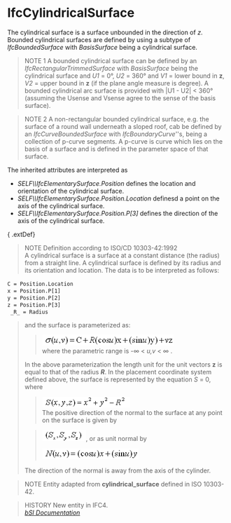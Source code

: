 IfcCylindricalSurface
=====================
The cylindrical surface is a surface unbounded in the direction of _z_.
Bounded cylindrical surfaces are defined by using a subtype of
_IfcBoundedSurface_ with _BasisSurface_ being a cylindrical surface.  
  
> NOTE 1  A bounded cylindrical surface can be defined by an
> _IfcRectangularTrimmedSurface_ with _BasisSurface_ being the cylindrical
> surface and _U1_ = 0°, _U2_ = 360° and _V1_ = lower bound in **z**, _V2_ =
> upper bound in **z** (if the plane angle measure is degree). A bounded
> cylindrical arc surface is provided with |U1 - U2| < 360° (assuming the
> Usense and Vsense agree to the sense of the basis surface).  
  
> NOTE 2  A non-rectangular bounded cylindrical surface, e.g. the surface of a
> round wall underneath a sloped roof, cab be defined by an
> _IfcCurveBoundedSurface_ with _IfcBoundaryCurve_''s, being a collection of
> p-curve segments. A p-curve is curve which lies on the basis of a surface
> and is defined in the parameter space of that surface.  
  
The inherited attributes are interpreted as  
  
* _SELF\\\IfcElementarySurface.Position_ defines the location and orientation of the cylindrical surface.  
* _SELF\\\IfcElementarySurface.Position.Location_ definesd a point on the axis of the cylindrical surface.  
* _SELF\\\IfcElementarySurface.Position.P[3]_ defines the direction of the axis of the cylindrical surface.  
  
{ .extDef}  
> NOTE Definition according to ISO/CD 10303-42:1992  
> A cylindrical surface is a surface at a constant distance (the radius) from
> a straight line. A cylindrical surface is defined by its radius and its
> orientation and location. The data is to be interpreted as follows:  
>  
>>

    
    
      
    C = Position.Location  
    x = Position.P[1]  
    y = Position.P[2]  
    z = Position.P[3]  
     _R_ = Radius  
    

  
> and the surface is parameterized as:  
>  
>> ![formula](figures/ifccylindricalsurface-math1.gif)  
> where the parametric range is -∞ < _u,v_ < ∞ .  
>  
> In the above parameterization the length unit for the unit vectors **z** is
> equal to that of the radius **_R_**. In the placement coordinate system
> defined above, the surface is represented by the equation _S_ = 0, where  
>  
>> ![formula](figures/ifccylindricalsurface-math2.gif)  
> The positive direction of the normal to the surface at any point on the
> surface is given by  
>  
>> ![formula](figures/ifccylindricalsurface-math3.gif), or as unit normal by  
>>  
>> ![formula](figures/ifccylindricalsurface-math4.gif)  
>>  
> The direction of the normal is away from the axis of the cylinder.  
>  
  
  
> NOTE  Entity adapted from **cylindrical_surface** defined in ISO 10303-42.  
  
> HISTORY  New entity in IFC4.  
[ _bSI
Documentation_](https://standards.buildingsmart.org/IFC/DEV/IFC4_2/FINAL/HTML/schema/ifcgeometryresource/lexical/ifccylindricalsurface.htm)



